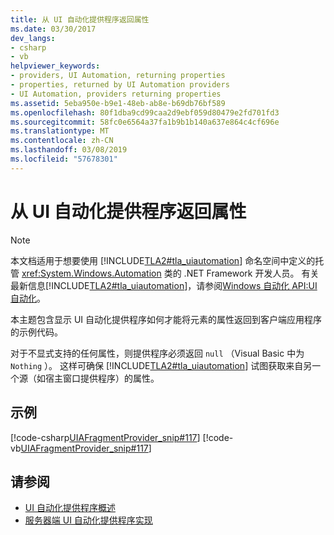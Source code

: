 ```yaml
---
title: 从 UI 自动化提供程序返回属性
ms.date: 03/30/2017
dev_langs:
- csharp
- vb
helpviewer_keywords:
- providers, UI Automation, returning properties
- properties, returned by UI Automation providers
- UI Automation, providers returning properties
ms.assetid: 5eba950e-b9e1-48eb-ab8e-b69db76bf589
ms.openlocfilehash: 80f1dba9cd99caa2d9ebf059d80479e2fd701fd3
ms.sourcegitcommit: 58fc0e6564a37fa1b9b1b140a637e864c4cf696e
ms.translationtype: MT
ms.contentlocale: zh-CN
ms.lasthandoff: 03/08/2019
ms.locfileid: "57678301"
---
```

# <a name="return-properties-from-a-ui-automation-provider"></a>从 UI 自动化提供程序返回属性
> [!NOTE]
>  本文档适用于想要使用 [!INCLUDE[TLA2#tla_uiautomation](../../../includes/tla2sharptla-uiautomation-md.md)] 命名空间中定义的托管 <xref:System.Windows.Automation> 类的 .NET Framework 开发人员。 有关最新信息[!INCLUDE[TLA2#tla_uiautomation](../../../includes/tla2sharptla-uiautomation-md.md)]，请参阅[Windows 自动化 API:UI 自动化](https://go.microsoft.com/fwlink/?LinkID=156746)。  
  
 本主题包含显示 UI 自动化提供程序如何才能将元素的属性返回到客户端应用程序的示例代码。  
  
 对于不显式支持的任何属性，则提供程序必须返回 `null` （Visual Basic 中为`Nothing` ）。 这样可确保 [!INCLUDE[TLA2#tla_uiautomation](../../../includes/tla2sharptla-uiautomation-md.md)] 试图获取来自另一个源（如宿主窗口提供程序）的属性。  
  
## <a name="example"></a>示例  
 [!code-csharp[UIAFragmentProvider_snip#117](../../../samples/snippets/csharp/VS_Snippets_Wpf/UIAFragmentProvider_snip/CSharp/ListFragment.cs#117)]
 [!code-vb[UIAFragmentProvider_snip#117](../../../samples/snippets/visualbasic/VS_Snippets_Wpf/UIAFragmentProvider_snip/VisualBasic/ListFragment.vb#117)]  
  
## <a name="see-also"></a>请参阅
- [UI 自动化提供程序概述](../../../docs/framework/ui-automation/ui-automation-providers-overview.md)
- [服务器端 UI 自动化提供程序实现](../../../docs/framework/ui-automation/server-side-ui-automation-provider-implementation.md)
